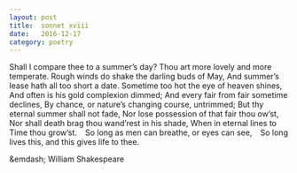 ```yaml
---
layout: post
title:  sonnet xviii
date:   2016-12-17
category: poetry
---
```


Shall I compare thee to a summer’s day?
Thou art more lovely and more temperate.
Rough winds do shake the darling buds of May,
And summer’s lease hath all too short a date.
Sometime too hot the eye of heaven shines,
And often is his gold complexion dimmed;
And every fair from fair sometime declines,
By chance, or nature’s changing course, untrimmed;
But thy eternal summer shall not fade,
Nor lose possession of that fair thou ow’st,
Nor shall death brag thou wand’rest in his shade,
When in eternal lines to Time thou grow’st.
&ensp; So long as men can breathe, or eyes can see,
&ensp; So long lives this, and this gives life to thee.

&emdash; William Shakespeare